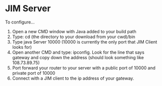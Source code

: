 JIM Server
==========
To configure...
1. Open a new CMD window with Java added to your build path
2. Type: cd (the directory to your download from your cwd)/bin
3. Type java Server 10000 (10000 is currently the only port that JIM Client looks for)
4. Open another CMD and type: ipconfig. Look for the line that says gateway and copy down the address (should look something like 108.73.89.75)
5. Port forward your router to your server with a public port of 10000 and private port of 10000
6. Connect with a JIM client to the ip address of your gateway.